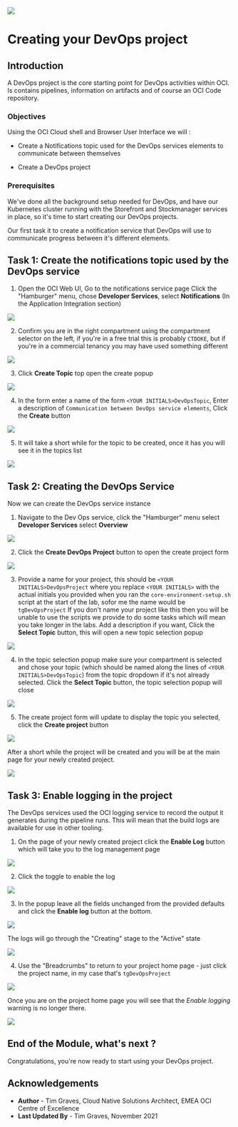 ![](../../../../common/images/customer.logo2.png)

# Creating your DevOps project

## Introduction

A DevOps project is the core starting point for DevOps activities within OCI. Is contains pipelines, information on artifacts and of course an OCI Code repository.

### Objectives

Using the OCI Cloud shell and Browser User Interface we will :

  - Create a Notifications topic used for the DevOps services elements to communicate between themselves
  
  - Create a DevOps project
  
 
### Prerequisites

We've done all the background setup needed for DevOps, and have our Kubernetes cluster running with the Storefront and Stockmanager services in place, so it's time to start creating our DevOps projects.

Our first task it to create a notification service that DevOps will use to communicate progress between it's different elements.


## Task 1: Create the notifications topic used by the DevOps service

  1. Open the OCI Web UI, Go to the notifications service page Click the "Hamburger" menu, chose **Developer Services**, select **Notifications** (In the Application Integration section)
  
  ![](images/notifications-access-service.png)

  2. Confirm you are in the right compartment using the compartment selector on the left, if you're in a free trial this is probably `CTDOKE`, but if you're in a commercial tenancy you may have used something different
  
  ![](images/notifications-confirm-compartment.png)
  
  3. Click **Create Topic** top open the create popup
  
  ![](images/notifications-create-topic-initial.png)

  4. In the form enter a name of the form `<YOUR INITIALS>DevOpsTopic`, Enter a description of `Communication between DevOps service elements`, Click the **Create** button
  
  ![](images/notifications-create-topic-form.png)

  5. It will take a short while for the topic to be created, once it has you will see it in the topics list
  
  ![](images/notifications-created-topic.png)
  
## Task 2: Creating the DevOps Service

Now we can create the DevOps service instance

  1. Navigate to the Dev Ops service, click the "Hamburger" menu select  **Developer Services** select **Overview**
  
  ![](images/devops-access-service.png)

  2. Click the **Create DevOps Project** button to open the create project form
  
  ![](images/devops-create-project-initial.png)

  3. Provide a name for your project, this should be `<YOUR INITIALS>DevOpsProject` where you replace `<YOUR INITIALS>` with the actual initials you provided when you ran the `core-environment-setup.sh` script at the start of the lab, sofor me the name would be `tgDevOpsProject` If you don't name your project  like this then you will be unable to use the scripts we provide to do some tasks which will mean you take longer in the labs. Add a description if you want, Click the **Select Topic** button, this will open a new topic selection popup
  
  ![](images/devops-create-project-form-part1.png)
  
  4. In the topic selection popup make sure your compartment is selected and chose your topic (which should be named along the lines of `<YOUR INITIALS>DevOpsTopic`) from the topic dropdown if it's not already selected. Click the **Select Topic** button, the topic selection popup will close
  
  ![](images/devops-create-project-topic-selection.png)
  
  5. The create project form will update to display the topic you selected, click the **Create project** button
  
  ![](images/devops-create-project-form-part2.png)

After a short while the project will be created and you will be at the main page for your newly created project.

  ![](images/devops-created-project.png)
  
## Task 3: Enable logging in the project

The DevOps services used the OCI logging service to record the output it generates during the pipeline runs. This will mean that the build logs are available for use in other tooling.

  1. On the page of your newly created project click the **Enable Log** button which will take you to the log management page
  
  ![](images/devops-enable-logging.png)

  2. Click the toggle to enable the log 
  
  ![](images/devops-enable-logging-toggle.png)
  
  3. In the popup leave all the fields unchanged from the provided defaults and click the **Enable log** button at the bottom. 
  
  ![](images/devops-enable-logging-popup.png)
  
  The logs will go through the "Creating" stage to the "Active" state
  
  ![](images/devops-enable-logs-enabled.png)

  4. Use the "Breadcrumbs" to return to your project home page - just click the project name, in my case that's `tgDevOpsProject`
  
  ![](images/devops-breadcrumbs-to-project-page.png)
  
  Once you are on the project home page you will see that the *Enable logging* warning is no longer there.
  
  ![](images/devops-project-home-with-no-logging-warning.png)
  
## End of the Module, what's next ?

Congratulations, you're now ready to start using your DevOps project.

## Acknowledgements

* **Author** - Tim Graves, Cloud Native Solutions Architect, EMEA OCI Centre of Excellence
* **Last Updated By** - Tim Graves, November 2021
  